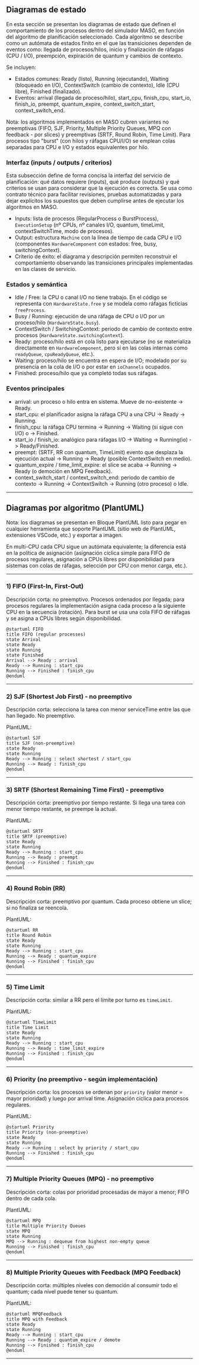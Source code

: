 ## Diagramas de estado

En esta sección se presentan los diagramas de estado que definen el comportamiento de los procesos dentro del simulador MASO, en función del algoritmo de planificación seleccionado. Cada algoritmo se describe como un autómata de estados finito en el que las transiciones dependen de eventos como: llegada de procesos/hilos, inicio y finalización de ráfagas (CPU / I/O), preempción, expiración de quantum y cambios de contexto.

Se incluyen:

- Estados comunes: Ready (listo), Running (ejecutando), Waiting (bloqueado en I/O), ContextSwitch (cambio de contexto), Idle (CPU libre), Finished (finalizado).
- Eventos: arrival (llegada de proceso/hilo), start_cpu, finish_cpu, start_io, finish_io, preempt, quantum_expire, context_switch_start, context_switch_end.

Nota: los algoritmos implementados en MASO cubren variantes no preemptivas (FIFO, SJF, Priority, Multiple Priority Queues, MPQ con feedback - por slices) y preemptivas (SRTF, Round Robin, Time Limit). Para procesos tipo "burst" (con hilos y ráfagas CPU/I/O) se emplean colas separadas para CPU e I/O y estados equivalentes por hilo.

### Interfaz (inputs / outputs / criterios)

Esta subsección define de forma concisa la interfaz del servicio de planificación: qué datos requiere (inputs), qué produce (outputs) y qué criterios se usan para considerar que la ejecución es correcta. Se usa como contrato técnico para facilitar revisiones, pruebas automatizadas y para dejar explícitos los supuestos que deben cumplirse antes de ejecutar los algoritmos en MASO.

- Inputs: lista de procesos (RegularProcess o BurstProcess), `ExecutionSetup` (nº CPUs, nº canales I/O, quantum, timeLimit, contextSwitchTime, modo de procesos).
- Output: estructura `Machine` con la línea de tiempo de cada CPU e I/O (componentes `HardwareComponent` con estados: free, busy, switchingContext).
- Criterio de éxito: el diagrama y descripción permiten reconstruir el comportamiento observando las transiciones principales implementadas en las clases de servicio.

### Estados y semántica

- Idle / Free: la CPU o canal I/O no tiene trabajo. En el código se representa con `HardwareState.free` y se modela como ráfagas ficticias `freeProcess`.
- Busy / Running: ejecución de una ráfaga de CPU o I/O por un proceso/hilo (`HardwareState.busy`).
- ContextSwitch / SwitchingContext: periodo de cambio de contexto entre procesos (`HardwareState.switchingContext`).
- Ready: proceso/hilo está en cola listo para ejecutarse (no se materializa directamente en `HardwareComponent`, pero sí en las colas internas como `readyQueue`, `cpuReadyQueue`, etc.).
- Waiting: proceso/hilo se encuentra en espera de I/O; modelado por su presencia en la cola de I/O o por estar en `ioChannels` ocupados.
- Finished: proceso/hilo que ya completó todas sus ráfagas.

### Eventos principales

- arrival: un proceso o hilo entra en sistema. Mueve de no-existente -> Ready.
- start_cpu: el planificador asigna la ráfaga CPU a una CPU -> Ready -> Running.
- finish_cpu: la ráfaga CPU termina -> Running -> Waiting (si sigue con I/O) o -> Finished.
- start_io / finish_io: analógico para ráfagas I/O -> Waiting -> Running(io) -> Ready/Finished.
- preempt: (SRTF, RR con quantum, TimeLimit) evento que desplaza la ejecución actual -> Running -> Ready (posible ContextSwitch en medio).
- quantum_expire / time_limit_expire: el slice se acaba -> Running -> Ready (o democión en MPQ Feedback).
- context_switch_start / context_switch_end: periodo de cambio de contexto -> Running -> ContextSwitch -> Running (otro proceso) o Idle.

---

## Diagramas por algoritmo (PlantUML)

Nota: los diagramas se presentan en Bloque PlantUML listo para pegar en cualquier herramienta que soporte PlantUML (sitio web de PlantUML, extensiones VSCode, etc.) y exportar a imagen.

En multi-CPU cada CPU sigue un autómata equivalente; la diferencia está en la política de asignación (asignación cíclica simple para FIFO de procesos regulares, asignación a CPUs libres por disponibilidad para sistemas con colas de ráfagas, selección por CPU con menor carga, etc.).

---

### 1) FIFO (First-In, First-Out)

Descripción corta: no preemptivo. Procesos ordenados por llegada; para procesos regulares la implementación asigna cada proceso a la siguiente CPU en la secuencia (rotación). Para burst se usa una cola FIFO de ráfagas y se asigna a CPUs libres según disponibilidad.

```plantuml
@startuml FIFO
title FIFO (regular processes)
state Arrival
state Ready
state Running
state Finished
Arrival --> Ready : arrival
Ready --> Running : start_cpu
Running --> Finished : finish_cpu
@enduml
```

---

### 2) SJF (Shortest Job First) - no preemptivo

Descripción corta: selecciona la tarea con menor serviceTime entre las que han llegado. No preemptivo.

PlantUML:

```plantuml
@startuml SJF
title SJF (non-preemptive)
state Ready
state Running
Ready --> Running : select shortest / start_cpu
Running --> Ready : finish_cpu
@enduml
```

---

### 3) SRTF (Shortest Remaining Time First) - preemptivo

Descripción corta: preemptivo por tiempo restante. Si llega una tarea con menor tiempo restante, se preempe la actual.

PlantUML:

```plantuml
@startuml SRTF
title SRTF (preemptive)
state Ready
state Running
Ready --> Running : start_cpu
Running --> Ready : preempt
Running --> Finished : finish_cpu
@enduml
```

---

### 4) Round Robin (RR)

Descripción corta: preemptivo por quantum. Cada proceso obtiene un slice; si no finaliza se reencola.

PlantUML:

```plantuml
@startuml RR
title Round Robin
state Ready
state Running
Ready --> Running : start_cpu
Running --> Ready : quantum_expire
Running --> Finished : finish_cpu
@enduml
```

---

### 5) Time Limit

Descripción corta: similar a RR pero el límite por turno es `timeLimit`.

PlantUML:

```plantuml
@startuml TimeLimit
title Time Limit
state Ready
state Running
Ready --> Running : start_cpu
Running --> Ready : time_limit_expire
Running --> Finished : finish_cpu
@enduml
```

---

### 6) Priority (no preemptivo - según implementación)

Descripción corta: los procesos se ordenan por `priority` (valor menor = mayor prioridad) y luego por arrival time. Asignación cíclica para procesos regulares.

PlantUML:

```plantuml
@startuml Priority
title Priority (non-preemptive)
state Ready
state Running
Ready --> Running : select by priority / start_cpu
Running --> Finished : finish_cpu
@enduml
```

---

### 7) Multiple Priority Queues (MPQ) - no preemptivo

Descripción corta: colas por prioridad procesadas de mayor a menor; FIFO dentro de cada cola.

PlantUML:

```plantuml
@startuml MPQ
title Multiple Priority Queues
state MPQ
state Running
MPQ --> Running : dequeue from highest non-empty queue
Running --> Finished : finish_cpu
@enduml
```

---

### 8) Multiple Priority Queues with Feedback (MPQ Feedback)

Descripción corta: múltiples niveles con democión al consumir todo el quantum; cada nivel puede tener su quantum.

PlantUML:

```plantuml
@startuml MPQFeedback
title MPQ with Feedback
state Ready
state Running
Ready --> Running : start_cpu
Running --> Ready : quantum_expire / demote
Running --> Finished : finish_cpu
@enduml
```

---